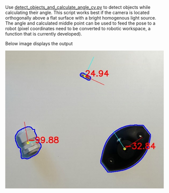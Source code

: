 Use [detect_objects_and_calculate_angle_cv.py](https://github.com/Multi-Access-Edge-Computing-Playground/MEC-Sandbox/blob/master/Detect_Objects_and_Calculate_Angles/detect_objects_and_calculate_angle_cv.py) 
to detect objects while calculating their angle.
This script works best if the camera is located orthogonally above a flat surface with a bright homogenous light source.
The angle and calculated middle point can be used to feed the pose to a robot (pixel coordinates need to be converted to robotic workspace, a function that is currently developed).

Below image displays the output 

![detection.jpg](https://github.com/Multi-Access-Edge-Computing-Playground/MEC-Sandbox/blob/master/Detect_Objects_and_Calculate_Angles/detection.jpg)

